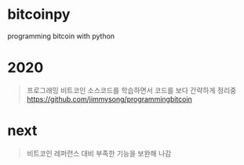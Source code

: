 # bitcoinpy
programming bitcoin with python


# 2020
> 프로그래밍 비트코인 소스코드를 학습하면서 코드를 보다 간략하게 정리중 
> https://github.com/jimmysong/programmingbitcoin


# next
> 비트코인 레퍼런스 대비 부족한 기능을 보완해 나감




